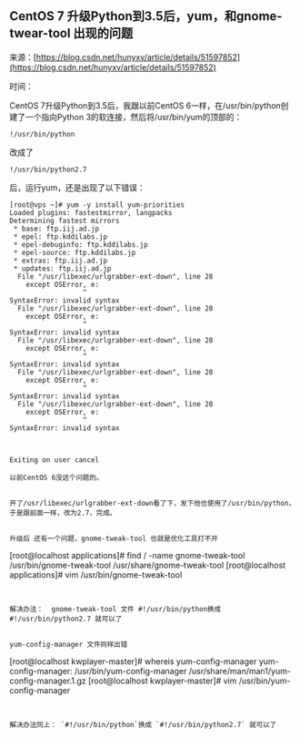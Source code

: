 ## CentOS 7 升级Python到3.5后，yum，和gnome-twear-tool 出现的问题

来源：[https://blog.csdn.net/hunyxv/article/details/51597852](https://blog.csdn.net/hunyxv/article/details/51597852)

时间：

CentOS 7升级Python到3.5后，我跟以前CentOS 6一样，在/usr/bin/python创建了一个指向Python 3的软连接，然后将/usr/bin/yum的顶部的：

    !/usr/bin/python 

改成了

    !/usr/bin/python2.7 

后，运行yum，还是出现了以下错误：

```
[root@vps ~]# yum -y install yum-priorities
Loaded plugins: fastestmirror, langpacks
Determining fastest mirrors
 * base: ftp.iij.ad.jp
 * epel: ftp.kddilabs.jp
 * epel-debuginfo: ftp.kddilabs.jp
 * epel-source: ftp.kddilabs.jp
 * extras: ftp.iij.ad.jp
 * updates: ftp.iij.ad.jp
  File "/usr/libexec/urlgrabber-ext-down", line 28
    except OSError, e:
                  ^
SyntaxError: invalid syntax
  File "/usr/libexec/urlgrabber-ext-down", line 28
    except OSError, e:
                  ^
SyntaxError: invalid syntax
  File "/usr/libexec/urlgrabber-ext-down", line 28
    except OSError, e:
                  ^
SyntaxError: invalid syntax
  File "/usr/libexec/urlgrabber-ext-down", line 28
    except OSError, e:
                  ^
SyntaxError: invalid syntax
  File "/usr/libexec/urlgrabber-ext-down", line 28
    except OSError, e:
                  ^
SyntaxError: invalid syntax
 ```
```


Exiting on user cancel 

以前CentOS 6没这个问题的。


开了/usr/libexec/urlgrabber-ext-down看了下，发下他也使用了/usr/bin/python，于是跟前面一样，改为2.7，完成。


升级后 还有一个问题，gnome-tweak-tool 也就是优化工具打不开

```
[root@localhost applications]# find / -name gnome-tweak-tool
/usr/bin/gnome-tweak-tool
/usr/share/gnome-tweak-tool
[root@localhost applications]# vim /usr/bin/gnome-tweak-tool 
```


解决办法：  gnome-tweak-tool 文件 #!/usr/bin/python换成 #!/usr/bin/python2.7 就可以了


yum-config-manager 文件同样出错

```
[root@localhost kwplayer-master]# whereis yum-config-manager
yum-config-manager: /usr/bin/yum-config-manager /usr/share/man/man1/yum-config-manager.1.gz
[root@localhost kwplayer-master]# vim /usr/bin/yum-config-manager 

```


解决办法同上： `#!/usr/bin/python`换成 `#!/usr/bin/python2.7` 就可以了

